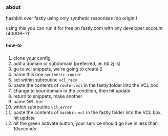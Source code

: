 ### about

hashbin over fastly using only synthetic responses (no origin!)

using this you can run it for free on fastly.com with any developer account (400GB~?)


##### how-to

1. clone your config
2. add a domain or subdomain (preferred, ie. hb.zj.is)
3. go to vcl snippets, we're going to create 2
4. name this one `synthetic-router`
5. set within subroutine `vcl_recv`
6. paste the contents of `router.vcl` in the fastly folder into the VCL box
7. change to your domain in the condition, then hit update
8. return to snippets, make another
9. name `965-bin`
10. within subroutine `vcl_error`
11. paste the contents of `hashbin.vcl` in the fastly folder into the VCL box, hit update
12. hit the green activate button, your service should go live in less than 10seconds
